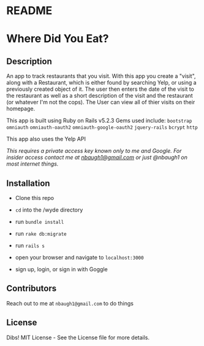# README

# Where Did You Eat?

## Description 

An app to track restaurants that you visit. With this app you create a "visit", along with a Restaurant, which is either found by searching Yelp, or using a previously created object of it. The user then enters the date of the visit to the restaurant as well as a short description of the visit and the restaurant (or whatever I'm not the cops). The User can view all of thier visits on their homepage. 

This app is built using Ruby on Rails v5.2.3
Gems used include:
`bootstrap`
`omniauth`
`omniauth-oauth2`
`omniauth-google-oauth2`
`jquery-rails`
`bcrypt`
`http`

This app also uses the Yelp API 

*This requires a private access key known only to me and Google. For insider access contact me at nbaugh1@gmail.com or just @nbaugh1 on most internet things.* 


## Installation 

- Clone this repo 

- `cd` into the /wyde directory

- run `bundle install`

- run `rake db:migrate`

- run `rails s`

- open your browser and navigate to `localhost:3000`

- sign up, login, or sign in with Goggle


## Contributors 
Reach out to me at `nbaugh1@gmail.com` to do things

## License 
Dibs!
MIT License - See the License file for more details.
